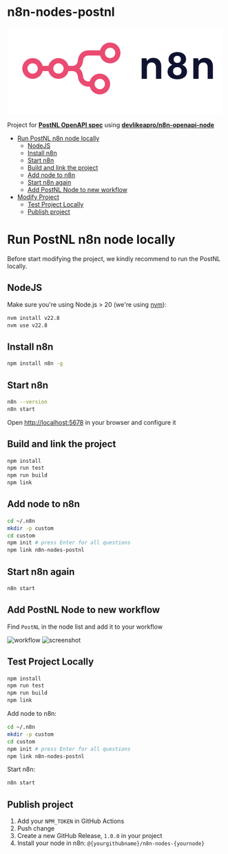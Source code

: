 # n8n-nodes-postnl

![n8n logo](n8n.png)

Project for [**PostNL OpenAPI spec**](https://api.postnl.nl/)
using [**devlikeapro/n8n-openapi-node**](https://github.com/devlikeapro/n8n-openapi-node)



<!-- toc -->

- [Run PostNL n8n node locally](#run-postnl-n8n-node-locally)
  * [NodeJS](#nodejs)
  * [Install n8n](#install-n8n)
  * [Start n8n](#start-n8n)
  * [Build and link the project](#build-and-link-the-project)
  * [Add node to n8n](#add-node-to-n8n)
  * [Start n8n again](#start-n8n-again)
  * [Add PostNL Node to new workflow](#add-postnl-node-to-new-workflow)
- [Modify Project](#modify-project)
  * [Test Project Locally](#test-project-locally)
  * [Publish project](#publish-project)

<!-- tocstop -->

# Run PostNL n8n node locally
Before start modifying the project, we kindly recommend
to run the PostNL locally.

## NodeJS
Make sure you're using Node.js > 20 (we're using [nvm](https://github.com/nvm-sh/nvm)):
```bash
nvm install v22.8
nvm use v22.8
```

## Install n8n 
```bash
npm install n8n -g
```

## Start n8n
```bash
n8n --version
n8n start
```
Open [http://localhost:5678](http://localhost:5678) in your browser and configure it

## Build and link the project
```bash
npm install
npm run test
npm run build
npm link
```

## Add node to n8n
```bash
cd ~/.n8n
mkdir -p custom
cd custom
npm init # press Enter for all questions
npm link n8n-nodes-postnl
```

## Start n8n again
```bash
n8n start
```

## Add PostNL Node to new workflow
Find `PostNL` in the node list and add it to your workflow

![workflow](./images/workflow.png)
![screenshot](./images/screenshot.png)

## Test Project Locally

```bash
npm install
npm run test
npm run build
npm link
```

Add node to n8n:
```bash
cd ~/.n8n
mkdir -p custom
cd custom
npm init # press Enter for all questions
npm link n8n-nodes-postnl
```

Start n8n:
```bash
n8n start
```

## Publish project
1. Add your `NPM_TOKEN` in GitHub Actions
2. Push change
3. Create a new GitHub Release, `1.0.0` in your project
4. Install your node in n8n: `@{yourgithubname}/n8n-nodes-{yournode}`
